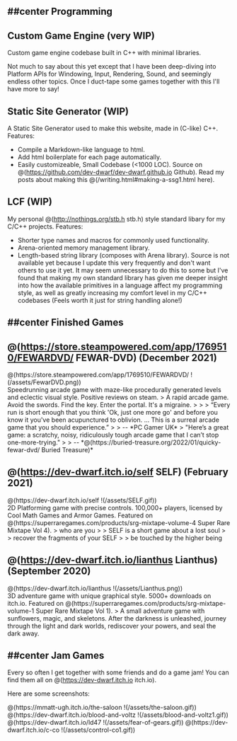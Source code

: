 ##center Programming
---
## Custom Game Engine (very WIP)
Custom game engine codebase built in C++ with minimal libraries.


Not much to say about this yet except that I have been deep-diving into Platform APIs for Windowing, Input, Rendering, Sound, and seemingly endless other topics. Once I duct-tape some games together with this I'll have more to say!

## Static Site Generator (WIP)
A Static Site Generator used to make this website, made in (C-like) C++. 
Features:
* Compile a Markdown-like language to html.
* Add html boilerplate for each page automatically.
* Easily customizeable, Small Codebase (<1000 LOC).
Source on @(https://github.com/dev-dwarf/dev-dwarf.github.io Github). 
Read my posts about making this @(/writing.html#making-a-ssg1.html here).

## LCF (WIP)
My personal @(http://nothings.org/stb.h stb.h) style standard libary for my C/C++ projects. Features:
* Shorter type names and macros for commonly used functionality.
* Arena-oriented memory management library.
* Length-based string library (composes with Arena library).
Source is not available yet because I update this very frequently and don't want others to use it yet. It may seem unnecessary to do this to some but I've found that making my own standard library has given me deeper insight into how the available primitives in a language affect my programming style, as well as greatly increasing my comfort level in my C/C++ codebases (Feels worth it just for string handling alone!)

##center Finished Games
---
## @(https://store.steampowered.com/app/1769510/FEWARDVD/ FEWAR-DVD) (December 2021)
<div class="project">
<div class="project-image"> @(https://store.steampowered.com/app/1769510/FEWARDVD/ !(/assets/FewarDVD.png)) </div>
<div class="project-text">
Speedrunning arcade game with maze-like procedurally generated levels and eclectic visual style. Positive reviews on steam.
> A rapid arcade game. Avoid the swords. Find the key. Enter the portal. It's a migraine.
> 
> 
> “Every run is short enough that you think 'Ok, just one more go' and before you know it you've been acupunctured to oblivion. ... This is a surreal arcade game that you should experience.” 
> 
> -- *PC Gamer UK*
> "Here’s a great game: a scratchy, noisy, ridiculously tough arcade game that I can’t stop one-more-trying."
> 
> -- *@(https://buried-treasure.org/2022/01/quicky-fewar-dvd/ Buried Treasure)*
</div>
</div>

## @(https://dev-dwarf.itch.io/self SELF) (February 2021)
<div class="project">
<div class="project-image"> @(https://dev-dwarf.itch.io/self !(/assets/SELF.gif)) </div>
<div class="project-text">
2D Platforming game with precise controls. 100,000+ players, licensed by
Cool Math Games and Armor Games. Featured on @(https://superraregames.com/products/srg-mixtape-volume-4 Super Rare Mixtape Vol 4).
> who are you
> 
> SELF is a short game about a lost soul
> 
> recover the fragments of your SELF
> 
> be touched by the higher being
</div>
</div>

## @(https://dev-dwarf.itch.io/lianthus Lianthus) (September 2020)
<div class="project">
<div class="project-image"> @(https://dev-dwarf.itch.io/lianthus !(/assets/Lianthus.png)) </div>
<div class="project-text">
3D adventure game with unique graphical style. 5000+ downloads on itch.io. Featured on @(https://superraregames.com/products/srg-mixtape-volume-1 Super Rare Mixtape Vol 1).
> A small adventure game with sunflowers, magic, and skeletons. After the darkness is unleashed, journey through the light and dark worlds, rediscover your powers, and seal the dark away.
</div>
</div>

##center Jam Games
---
Every so often I get together with some friends and do a game jam! You can find them all on @(https://dev-dwarf.itch.io itch.io). 

Here are some screenshots:
<div class="project">
<div class="project-text">
@(https://mmatt-ugh.itch.io/the-saloon !(/assets/the-saloon.gif))
@(https://dev-dwarf.itch.io/blood-and-voltz !(/assets/blood-and-voltz1.gif))
</div>
<div class="project-image">
@(https://dev-dwarf.itch.io/ld47 !(/assets/fear-of-gears.gif))
@(https://dev-dwarf.itch.io/c-co !(/assets/control-co1.gif))
</div>
</div>
